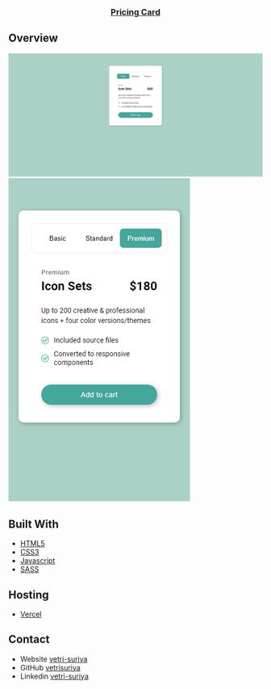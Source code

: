 <div align="center">
    <h3>
        <a href="https://rvs-pricing-card.vercel.app/">Pricing Card</a>
    </h3>
</div>

## Overview

![Desktop](./Screenshots/desktop.png)
![Mobile](./Screenshots/mobile.png)

## Built With

- [HTML5](#!)
- [CSS3](#!)
- [Javascript](#!)
- [SASS](#!)

## Hosting

- [Vercel](https://vercel.com/)

## Contact

- Website [vetri-suriya](https://vetri-suriya.web.app/)
- GitHub [vetrisuriya](https://github.com/vetrisuriya)
- Linkedin [vetri-suriya](https://www.linkedin.com/in/vetri-suriya/)